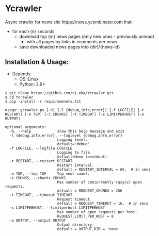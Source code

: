 # Ycrawler
Async crawler for news site https://news.ycombinator.com that:
- for each {n} seconds
    - download top {m} news pages (only new ones - previously unread) 
        - with all pages by links in comments per news
    - save downloaded news pages into {dir}/{news-id}

## Installation & Usage:
- Depends:
    - OS: Linux
    - Python: 3.9*

```
$ git clone https://github.com/nj-eka/Ycrawler.git
$ cd Ycrawler
$ pip -install -r requiremenets.txt
```

```
usage: ycrawler.py [-h] [-l {debug,info,error}] [-f LOGFILE] [-r RESTART] [-n TOP] [-c CHUNKS] [-t TIMEOUT] [-s LIMITPERHOST] [-o OUTPUT]

optional arguments:
  -h, --help            show this help message and exit
  -l {debug,info,error}, --loglevel {debug,info,error}
                        Logging level.  
                        default='debug'
  -f LOGFILE, --logfile LOGFILE
                        Logging to file. 
                        default=None (==stdout)    
  -r RESTART, --restart RESTART 
                        Restart interval. 
                        default = RESTART_INTERVAL = 60.  # in secs
  -n TOP, --top TOP     Top news count.
  -c CHUNKS, --chunks CHUNKS
                        Max number of concurrently (async) open requests.
                        default = REQUEST_CHUNKS = 256
  -t TIMEOUT, --timeout TIMEOUT
                        Request timeout.
                        default = REQUEST_TIMEOUT = 16.  # in secs
  -s LIMITPERHOST, --limitperhost LIMITPERHOST
                        Max number of open requests per host.
                        REQUEST_LIMIT_PER_HOST = 8
  -o OUTPUT, --output OUTPUT
                        Output directory.
                        default = OUTPUT_DIR = 'news'
```



